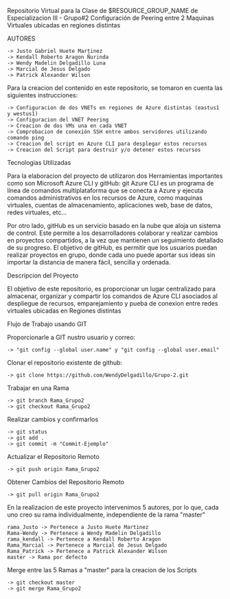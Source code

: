 Repositorio Virtual para la Clase de $RESOURCE_GROUP_NAME de Especializacion III - Grupo#2
Configuración de Peering entre 2 Maquinas Virtuales ubicadas en regiones distintas

AUTORES

    -> Justo Gabriel Huete Martinez
    -> Kendall Roberto Aragon Ñurinda
    -> Wendy Madelin Delgadillo Luna
    -> Marcial de Jesus Delgado
    -> Patrick Alexander Wilson

Para la creacion del contenido en este repositorio, se tomaron en cuenta las siguientes instrucciones:

    -> Configuracion de dos VNETs en regiones de Azure distintas (eastus1  y westus1)
    -> Configuracion del VNET Peering
    -> Creacion de dos VMs una en cada VNET
    -> Comprobacion de conexión SSH entre ambos servidores utilizando comando ping
    -> Creacion del script en Azure CLI para desplegar estos recursos
    -> Creacion del Script para destruir y/o detener estos recursos

Tecnologias Utilizadas

Para la elaboracion del proyecto de utilizaron dos Herramientas importantes como son Microsoft Azure CLI y gitHub:
git 
Azure CLI es un programa de línea de comandos multiplataforma que se conecta a Azure y ejecuta comandos administrativos en los recursos de Azure, como maquinas virtuales, cuentas de almacenamiento, aplicaciones web, base de datos, redes virtuales, etc...

Por otro lado, gitHub es un servicio basado en la nube que aloja un sistema de control. Este permite a los desarrolladores colaborar y realizar cambios en proyectos compartidos, a la vez que mantienen un seguimiento detallado de su progreso. El objetivo de gitHub, es permitir que los usuarios puedan realizar proyectos en grupo, donde cada uno puede aportar sus ideas sin importar la distancia de manera fácil, sencilla y ordenada.

Descripcion del Proyecto

El objetivo de este repositorio, es proporcionar un lugar centralizado para almacenar, organizar y compartir los comandos de Azure CLI asociados al despliegue de recursos, emparejamiento y pueba de conexion entre redes virtuales ubicadas en Regiones distintas

Flujo de Trabajo usando GIT

Proporcionarle a GIT nustro usuario y correo:

    -> "git config --global user.name" y "git config --global user.email"

Clonar el repositorio existente de github:

    -> git clone https://github.com/WendyDelgadillo/Grupo-2.git

Trabajar en una Rama

    -> git branch Rama_Grupo2
    -> git checkout Rama_Grupo2

Realizar cambios y confirmarlos

    -> git status
    -> git add .
    -> git commit -m "Commit-Ejemplo"

Actualizar el Repositorio Remoto

    -> git push origin Rama_Grupo2

Obtener Cambios del Repositorio Remoto

    -> git pull origin Rama_Grupo2

En la realizacion de este proyecto intervenimos 5 autores, por lo que, cada uno creo su rama individualmente, independiente de la rama "master"

    rama_Justo -> Pertenece a Justo Huete Martinez
    Rama-Wendy -> Pertenece a Wendy Madelin Delgadillo
    rama_kendall -> Pertenece a Kendall Roberto Aragon
    Rama_Marcial -> Pertenece a Marcial de Jesus Delgado
    Rama_Patrick -> Pertenece a Patrick Alexander Wilson
    master -> Rama por defecto

Merge entre las 5 Ramas a "master" para la creacion de los Scripts

    -> git checkout master 
    -> git merge Rama_Grupo2